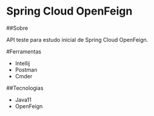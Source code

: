# Spring Cloud OpenFeign

  ##Sobre
  
  API teste para estudo inicial de Spring Cloud OpenFeign.
  
  
  #Ferramentas
  - Intellij
  - Postman
  - Cmder

  ##Tecnologias 
  - Java11
  - OpenFeign
